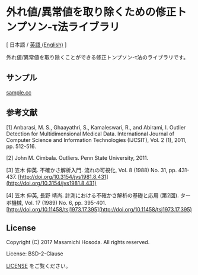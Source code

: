 <!-- -*- coding: utf-8 -*- -->
# 外れ値/異常値を取り除くための修正トンプソン-τ法ライブラリ

[ 日本語 / [英語 (English)](./README.md) ]

外れ値/異常値を取り除くことができる修正トンプソン-τ法のライブラリです。

## サンプル

[sample.cc](./sample.cc)

## 参考文献

[1]
Anbarasi, M. S., Ghaayathri, S., Kamaleswari, R., and Abirami, I.
Outlier Detection for Multidimensional Medical Data.
International Journal of Computer Science and Information Technologies
(IJCSIT),
Vol. 2 (1), 2011, pp. 512-516.

[2]
John M. Cimbala.
Outliers.
Penn State University, 2011.

[3]
笠木 伸英.
不確かさ解析入門.
流れの可視化,
Vol. 8 (1988) No. 31, pp. 431-437.
[http://doi.org/10.3154/jvs1981.8.431](http://doi.org/10.3154/jvs1981.8.431)

[4]
笠木 伸英, 長野 靖尚.
計測における不確かさ解析の基礎と応用 (第2回).
ターボ機械,
Vol. 17 (1989) No. 6, pp. 395-401.
[http://doi.org/10.11458/tsj1973.17.395](http://doi.org/10.11458/tsj1973.17.395)

## License

Copyright (C) 2017 Masamichi Hosoda. All rights reserved.

License: BSD-2-Clause

[LICENSE](./LICENSE) をご覧ください。
